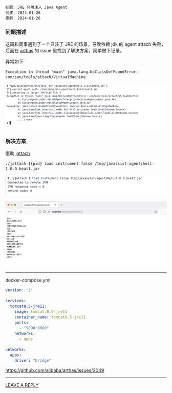```
标题: JRE 环境注入 Java Agent
创建: 2024-01-26
更新: 2024-01-26
```

### 问题描述

这周和同事遇到了一个只装了 JRE 的场景，导致依赖 jdk 的 agent attach 失败，后面在 [arthas](https://github.com/alibaba/arthas/) 的 issue 里找到了解决方案，简单做下记录。

异常如下:
```text
Exception in thread "main" java.lang.NoClassDefFoundError: com/sun/tools/attach/VirtualMachine
```


![](./img/1706256103471.png)


### 解决方案

借助 [jattach](https://github.com/jattach/jattach)


```text
./jattach ${pid} load instrument false /tmp/javassist-agentshell-1.0.0.beat1.jar
```

![](./img/1706256591536.png)


![](./img/1706256641611.png)

---

docker-compose.yml

```yaml
version: '3'

services:
  tomcat8.5-jre11:
    image: tomcat:8.5-jre11
    container_name: tomcat8.5-jre11
    ports:
      - "9090:8080"
    networks:
      - apps

networks:
  apps:
    driver: "bridge"
```


https://github.com/alibaba/arthas/issues/2049



---

[LEAVE A REPLY](https://github.com/pen4uin/blog-feedback/issues/new)


